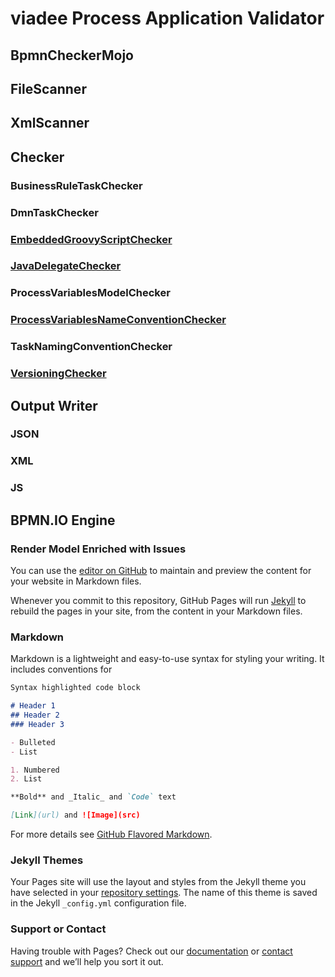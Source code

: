 # viadee Process Application Validator

## BpmnCheckerMojo


## FileScanner


## XmlScanner


## Checker

### BusinessRuleTaskChecker

### DmnTaskChecker

### [EmbeddedGroovyScriptChecker](EmbeddedGroovyScriptChecker.md)

### [JavaDelegateChecker](JavaDelegateChecker.md)

### ProcessVariablesModelChecker

### [ProcessVariablesNameConventionChecker](ProcessVariablesNameConventionChecker.md)

### TaskNamingConventionChecker

### [VersioningChecker](VersioningChecker.md)


## Output Writer

### JSON

### XML

### JS 


## BPMN.IO Engine

### Render Model Enriched with Issues 

You can use the [editor on GitHub](https://github.com/viadee/vPAV/edit/master/README.md) to maintain and preview the content for your website in Markdown files.

Whenever you commit to this repository, GitHub Pages will run [Jekyll](https://jekyllrb.com/) to rebuild the pages in your site, from the content in your Markdown files.

### Markdown

Markdown is a lightweight and easy-to-use syntax for styling your writing. It includes conventions for

```markdown
Syntax highlighted code block

# Header 1
## Header 2
### Header 3

- Bulleted
- List

1. Numbered
2. List

**Bold** and _Italic_ and `Code` text

[Link](url) and ![Image](src)
```

For more details see [GitHub Flavored Markdown](https://guides.github.com/features/mastering-markdown/).

### Jekyll Themes

Your Pages site will use the layout and styles from the Jekyll theme you have selected in your [repository settings](https://github.com/viadee/vPAV/settings). The name of this theme is saved in the Jekyll `_config.yml` configuration file.

### Support or Contact

Having trouble with Pages? Check out our [documentation](https://help.github.com/categories/github-pages-basics/) or [contact support](https://github.com/contact) and we’ll help you sort it out.
